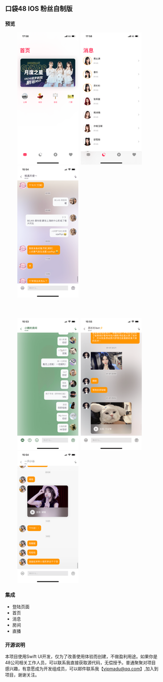 ## 口袋48 IOS 粉丝自制版

### 预览


<figure class="third">
    <kbd>
    	<img src="https://raw.githubusercontent.com/zhazhahan/pocket/main/img/1.png" width="200" >
	</kbd>
    <kbd>
    	<img src="https://raw.githubusercontent.com/zhazhahan/pocket/main/img/2.png" width="200" >
	</kbd>
    <kbd>
    	<img src="https://raw.githubusercontent.com/zhazhahan/pocket/main/img/3.png" width="200" >
	</kbd>
</figure>


<br/>
<br/>

<figure class="third">
    <kbd>
    	<img src="https://raw.githubusercontent.com/zhazhahan/pocket/main/img/4.png" width="200" >
	</kbd>
    <kbd>
    	<img src="https://raw.githubusercontent.com/zhazhahan/pocket/main/img/5.png" width="200" >
	</kbd>
    <kbd>
    	<img src="https://raw.githubusercontent.com/zhazhahan/pocket/main/img/6.png" width="200" >
	</kbd>
</figure>



### 集成
* 登陆页面
* 首页
* 消息
* 房间
* 直播



### 开源说明
本项目使用Swift UI开发，仅为了改善使用体验而创建，不做盈利用途。如果你是48公司相关工作人员，可以联系我直接获取源代码，无偿授予。普通聚聚对项目感兴趣，有意愿成为开发组成员，可以邮件联系我【vipmadu@qq.com】,加入到项目，谢谢关注。
